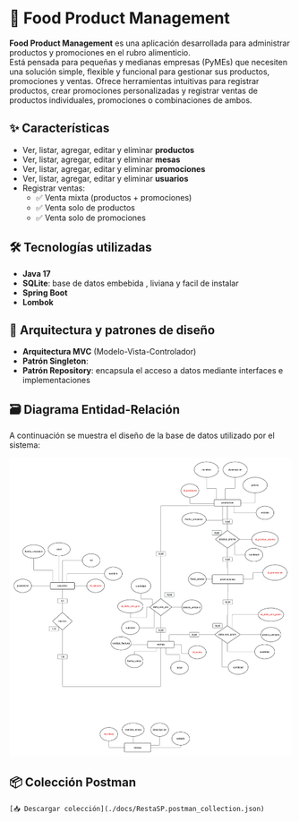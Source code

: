 # 🥘 Food Product Management


**Food Product Management** es una aplicación desarrollada para administrar productos y promociones en el rubro alimenticio.  
Está pensada para pequeñas y medianas empresas (PyMEs) que necesiten una solución simple, flexible y funcional para gestionar sus productos, promociones y ventas.
Ofrece herramientas intuitivas para registrar productos, crear promociones personalizadas y registrar ventas de productos individuales, promociones o combinaciones de ambos.

## ✨ Características

- Ver, listar, agregar, editar y eliminar **productos**
- Ver, listar, agregar, editar y eliminar **mesas**
- Ver, listar, agregar, editar y eliminar **promociones**
- Ver, listar, agregar, editar y eliminar **usuarios**
- Registrar ventas:
  - ✅ Venta mixta (productos + promociones)  
  - ✅ Venta solo de productos  
  - ✅ Venta solo de promociones

## 🛠️ Tecnologías utilizadas

- **Java 17**  
- **SQLite**: base de datos embebida , liviana y facil de instalar 
- **Spring Boot**  
- **Lombok**

## 🧠 Arquitectura y patrones de diseño

- **Arquitectura MVC** (Modelo-Vista-Controlador)
- **Patrón Singleton**:
- **Patrón Repository**: encapsula el acceso a datos mediante interfaces e implementaciones

## 🗃️ Diagrama Entidad-Relación

A continuación se muestra el diseño de la base de datos utilizado por el sistema:

  ![Diagrama Entidad-Relación](./docs/img/der.png)
  
## 📦 Colección Postman


    [📥 Descargar colección](./docs/RestaSP.postman_collection.json)

<br>
<br>



